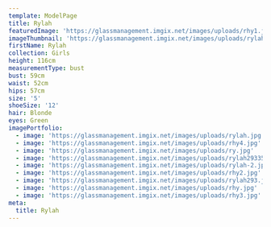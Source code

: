 ```yaml
---
template: ModelPage
title: Rylah
featuredImage: 'https://glassmanagement.imgix.net/images/uploads/rhy1.jpg'
imageThumbnail: 'https://glassmanagement.imgix.net/images/uploads/rylah.jpg'
firstName: Rylah
collection: Girls
height: 116cm
measurementType: bust
bust: 59cm
waist: 52cm
hips: 57cm
size: '5'
shoeSize: '12'
hair: Blonde
eyes: Green
imagePortfolio:
  - image: 'https://glassmanagement.imgix.net/images/uploads/rylah.jpg'
  - image: 'https://glassmanagement.imgix.net/images/uploads/rhy4.jpg'
  - image: 'https://glassmanagement.imgix.net/images/uploads/ry.jpg'
  - image: 'https://glassmanagement.imgix.net/images/uploads/rylah29335.jpg'
  - image: 'https://glassmanagement.imgix.net/images/uploads/rylah-2.jpg'
  - image: 'https://glassmanagement.imgix.net/images/uploads/rhy2.jpg'
  - image: 'https://glassmanagement.imgix.net/images/uploads/rylah293.jpg'
  - image: 'https://glassmanagement.imgix.net/images/uploads/rhy.jpg'
  - image: 'https://glassmanagement.imgix.net/images/uploads/rhy3.jpg'
meta:
  title: Rylah
---
```


